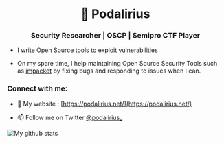 <h1 align="center"><b>🦋 Podalirius</b></h1>
<h3 align="center">Security Researcher | OSCP | Semipro CTF Player</h3>

 - I write Open Source tools to exploit vulnerabilities  

 - On my spare time, I help maintaining Open Source Security Tools such as [impacket](https://github.com/SecureAuthCorp/impacket) by fixing bugs and responding to issues when I can.

<h3 align="left">Connect with me:</h3>

 - 📝 My website : [https://podalirius.net/](https://podalirius.net/)

 - 📫 Follow me on Twitter [@podalirius_](https://twitter.com/podalirius_)


![My github stats](https://github-readme-stats.vercel.app/api?username=p0dalirius&show_icons=true&include_all_commits=true)
